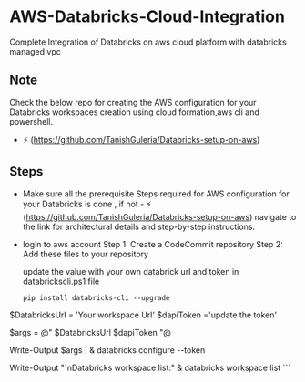# AWS-Databricks-Cloud-Integration
Complete Integration of Databricks on aws cloud platform with databricks managed vpc 


## Note
Check the below repo for creating the AWS configuration for your Databricks workspaces creation using cloud formation,aws cli and powershell.
- ⚡ (https://github.com/TanishGuleria/Databricks-setup-on-aws)

## Steps

* Make sure all the prerequisite Steps required for AWS configuration for your Databricks is done , if not - ⚡ (https://github.com/TanishGuleria/Databricks-setup-on-aws) navigate to the link for architectural details and  step-by-step instructions.

- login to aws account 
    Step 1: Create a CodeCommit repository
    Step 2: Add these files to your repository

    update the value with your own databrick url and token in databrickscli.ps1 file
     ```
     pip install databricks-cli --upgrade
$DatabricksUrl = 'Your workspace Url'
$dapiToken ='update the token'

$args = @"
$DatabricksUrl
$dapiToken
"@

Write-Output $args | & databricks configure --token 

Write-Output "`nDatabricks workspace list:"
& databricks workspace list
     ``` 